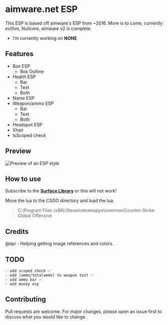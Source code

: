 # aimware.net ESP
This ESP is based off aimware's ESP from ~2016.
More is to come, currently ev0lve, Nullcore, aimware v2 is complete.

-  I’m currently working on **NONE**

## Features
* Box ESP
  * Box Outline
* Health ESP
  * Bar
  * Text
  * Both
* Name ESP
* Weapon/ammo ESP
  * Bar
  * Text
  * Both
* Headspot ESP
* Xhair
* IsScoped check

## Preview
![Preview of an ESP style](https://nullified.s-ul.eu/DTmeJfdb)

## How to use
Subscribe to the **[Surface Library](https://gamesense.pub/forums/viewtopic.php?id=18793)** or this will not work!

Move the lua to the CSGO directory and load the lua.

> C:\Program Files (x86)\Steam\steamapps\common\Counter-Strike Global Offensive

## Credits
  @api
    - Helping getting image references and colors.

## TODO
    - add scoped check ✅
    - add (ammo/totalammo) to weapon text ✅
    - add ammo bar ✅
    - add money esp

## Contributing
Pull requests are welcome. For major changes, please open an issue first to discuss what you would like to change.
